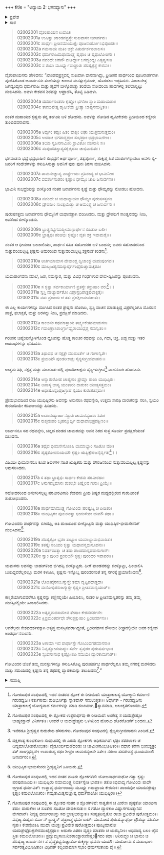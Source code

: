 +++
title = "ಅಧ್ಯಾಯ 2: ಭಗವದ್ಯಾನಃ"
+++

<details><summary>ಪ್ರವೇಶ</summary>


।।   ಓಂ ಓಂ ನಮೋ ನಾರಾಯಣಾಯ।।   ಶ್ರೀ ವೇದವ್ಯಾಸಾಯ ನಮಃ ।।

ಶ್ರೀ ಕೃಷ್ಣದ್ವೈಪಾಯನ ವೇದವ್ಯಾಸ ವಿರಚಿತ  

**ಶ್ರೀ ಮಹಾಭಾರತ**

**ಸಭಾ ಪರ್ವ**

**ಸಭಾ ಪರ್ವ**

**ಅಧ್ಯಾಯ 2**

</details>


<details><summary>ಸಾರ</summary>

ಇಂದ್ರಪ್ರಸ್ಥದಿಂದ ದ್ವಾರಕೆಗೆ ಕೃಷ್ಣನು ಪ್ರಯಾಣಿಸಿದುದು (1-23).

</details>


> 02002001 ವೈಶಂಪಾಯನ ಉವಾಚ।  
02002001a ಉಷಿತ್ವಾ ಖಾಂಡವಪ್ರಸ್ಥೇ ಸುಖವಾಸಂ ಜನಾರ್ದನಃ।   
02002001c ಪಾರ್ಥೈಃ ಪ್ರೀತಿಸಮಾಯುಕ್ತೈಃ ಪೂಜನಾರ್ಹೋಽಭಿಪೂಜಿತಃ।।  
02002002a ಗಮನಾಯ ಮತಿಂ ಚಕ್ರೇ ಪಿತುರ್ದರ್ಶನಲಾಲಸಃ।  
02002002c ಧರ್ಮರಾಜಮಥಾಮಂತ್ರ್ಯ ಪೃಥಾಂ ಚ ಪೃಥುಲೋಚನಃ।।   
02002003a ವವಂದೇ ಚರಣೌ ಮೂರ್ಧ್ನಾ ಜಗದ್ವಂದ್ಯಃ ಪಿತೃಷ್ವಸುಃ।  
02002003c ಸ ತಯಾ ಮೂರ್ಧ್ನ್ಯುಪಾಘ್ರಾತಃ ಪರಿಷ್ವಕ್ತಶ್ಚ ಕೇಶವಃ।।

ವೈಶಂಪಾಯನನು ಹೇಳಿದನು: “ಖಾಂಡವಪ್ರಸ್ಥದಲ್ಲಿ ಸುಖವಾಗಿ ವಾಸವಾಗಿದ್ದು, ಪ್ರೀತಿಪರ ಪಾರ್ಥರಿಂದ ಪೂಜನಾರ್ಹನಾಗಿ ಪೂಜಿಸಿಕೊಂಡ ಜನಾರ್ದನನು ತಂದೆಯನ್ನು ಕಾಣುವ ಮನಸ್ಸುಳ್ಳವನಾಗಿ, ಹೊರಡಲು ಇಚ್ಛಿಸಿದನು. ವಿಶಾಲನೇತ್ರ ಜಗದ್ವಂದ್ಯನು ಧರ್ಮರಾಜ ಮತ್ತು ಪೃಥೆಗೆ ಬೀಳ್ಕೊಡುತ್ತಾ ತಂದೆಯ ಸೋದರಿಯ ಪಾದಗಳಲ್ಲಿ ತಲೆಯನ್ನಿಟ್ಟು ವಂದಿಸಿದನು. ಅವಳು ಕೇಶವನ ಶಿರವನ್ನು ಆಘ್ರಾಣಿಸಿ, ತೊಟ್ಟಿ ಹಿಡಿದಳು.

> 02002004a ದದರ್ಶಾನಂತರಂ ಕೃಷ್ಣೋ ಭಗಿನೀಂ ಸ್ವಾಂ ಮಹಾಯಶಾಃ।   
02002004c ತಾಮುಪೇತ್ಯ ಹೃಷೀಕೇಶಃ ಪ್ರೀತ್ಯಾ ಬಾಷ್ಪಸಮನ್ವಿತಃ।।

ನಂತರ ಮಹಾಯಶ ಕೃಷ್ಣನು ತನ್ನ ತಂಗಿಯ ಬಳಿ ಹೋದನು. ಅವಳನ್ನು ನೋಡಿದ ಹೃಷೀಕೇಶನು ಪ್ರೀತಿಯಿಂದ ಕಣ್ಣೀರು ತುಂಬಿದವನಾದನು.

> 02002005a ಅರ್ಥ್ಯಂ ತಥ್ಯಂ ಹಿತಂ ವಾಕ್ಯಂ ಲಘು ಯುಕ್ತಮನುತ್ತಮಂ।  
02002005c ಉವಾಚ ಭಗವಾನ್ಭದ್ರಾಂ ಸುಭದ್ರಾಂ ಭದ್ರಭಾಷಿಣೀಂ।।  
02002006a ತಯಾ ಸ್ವಜನಗಾಮೀನಿ ಶ್ರಾವಿತೋ ವಚನಾನಿ ಸಃ।  
02002006c ಸಂಪೂಜಿತಶ್ಚಾಪ್ಯಸಕೃಚ್ಶಿರಸಾ ಚಾಭಿವಾದಿತಃ।।

ಭಗವಂತನು ಭದ್ರೆ ಭದ್ರಭಾಷಿಣಿ ಸುಭದ್ರೆಗೆ ಅರ್ಥಪೂರ್ಣ, ತತ್ವಪೂರ್ಣ, ಸಂಕ್ಷಿಪ್ತ ಹಿತ ಮಾತುಗಳನ್ನಾಡಲು ಅವಳು ಸ್ವ-ಜನರಿಗೆ ಸಂದೇಶಗಳನ್ನು ಕಳುಹಿಸಿಸುತ್ತಾ ಅವನಿಗೆ ಪುನಃ ಪುನಃ ಶಿರಸಾ ವಂದಿಸಿದಳು.

> 02002007a ತಾಮನುಜ್ಞಾಪ್ಯ ವಾರ್ಷ್ಣೇಯಃ ಪ್ರತಿನಂದ್ಯ ಚ ಭಾಮಿನೀಂ।  
02002007c ದದರ್ಶಾನಂತರಂ ಕೃಷ್ಣಾಂ ಧೌಮ್ಯಂ ಚಾಪಿ ಜನಾರ್ದನಃ।।

ಭಾಮಿನಿ ಸುಭದ್ರೆಯನ್ನು ಬೀಳ್ಕೊಂಡ ನಂತರ ಜನಾರ್ದನನು ಕೃಷ್ಣೆ ಮತ್ತು ಧೌಮ್ಯರನ್ನು ನೋಡಲು ಹೋದನು.

> 02002008a ವವಂದೇ ಚ ಯಥಾನ್ಯಾಯಂ ಧೌಮ್ಯಂ ಪುರುಷಸತ್ತಮಃ।  
02002008c ದ್ರೌಪದೀಂ ಸಾಂತ್ವಯಿತ್ವಾ ಚ ಆಮಂತ್ರ್ಯ ಚ ಜನಾರ್ದನಃ।।

ಪುರುಷಸತ್ತಮ ಜನಾರ್ದನನು ಧೌಮ್ಯನಿಗೆ ಯಥಾವತ್ತಾಗಿ ವಂದಿಸಿದನು. ಮತ್ತು ದ್ರೌಪದಿಗೆ ಸಾಂತ್ವನವನ್ನು ನೀಡಿ, ಅವಳಿಂದ ಬೀಳ್ಕೊಂಡನು.

> 02002009a ಭ್ರಾತೄನಭ್ಯಗಮದ್ಧೀಮಾನ್ಪಾರ್ಥೇನ ಸಹಿತೋ ಬಲೀ।  
02002009c ಭ್ರಾತೃಭಿಃ ಪಂಚಭಿಃ ಕೃಷ್ಣೋ ವೃತಃ ಶಕ್ರ ಇವಾಮರೈಃ।।

ನಂತರ ಆ ಧೀಮಂತ ಬಲಶಾಲಿಯು, ಪಾರ್ಥನ ಸಹಿತ ಸಹೋದರರ ಬಳಿ ಬಂದನು; ಐವರು ಸಹೋದರರಿಂದ ಸುತ್ತುವರಿಯಲ್ಪಟ್ಟ ಕೃಷ್ಣನು ಅಮರರಿಂದ ಸುತ್ತುವರಿಯಲ್ಪಟ್ಟ ಶಕ್ರನಂತೆ ಕಂಡನು[^1].

> 02002010a ಅರ್ಚಯಾಮಾಸ ದೇವಾಂಶ್ಚ ದ್ವಿಜಾಂಶ್ಚ ಯದುಪುಂಗವಃ।  
02002010c ಮಾಲ್ಯಜಪ್ಯನಮಸ್ಕಾರೈರ್ಗಂಧೈರುಚ್ಚಾವಚೈರಪಿ।

ಯದುಪುಂಗವನು ಮಾಲೆ, ಜಪ, ನಮಸ್ಕಾರ, ಮತ್ತು ವಿವಿಧ ಗಂಧಗಳಿಂದ ದೇವ-ದ್ವಿಜರನ್ನು ಪೂಜಿಸಿದನು.

> 02002010e ಸ ಕೃತ್ವಾ ಸರ್ವಕಾರ್ಯಾಣಿ ಪ್ರತಸ್ಥೇ ತಸ್ಥುಷಾಂ ವರಃ[^2]।।  
02002011a ಸ್ವಸ್ತಿ ವಾಚ್ಯಾರ್ಹತೋ ವಿಪ್ರಾನ್ದಧಿಪಾತ್ರಫಲಾಕ್ಷತೈಃ।  
02002011c ವಸು ಪ್ರದಾಯ ಚ ತತಃ ಪ್ರದಕ್ಷಿಣಮವರ್ತತ।।

ಈ ಎಲ್ಲ ಕಾರ್ಯಗಳನ್ನೂ ಮುಗಿಸಿದ ನಂತರ ಶ್ರೇಷ್ಠನು ಹೊರಟು, ಸ್ವಸ್ತಿ ವಾಚನ ಮಾಡುತ್ತಿದ್ದ ವಿಪ್ರರೆಲ್ಲರಿಗೂ ಮೊಸರಿನ ಪಾತ್ರೆ, ಫಲಾಕ್ಷತೆ, ಮತ್ತು ಅರಳನ್ನು ನೀಡಿ, ಪ್ರದಕ್ಷಿಣೆ ಮಾಡಿದನು.

> 02002012a ಕಾಂಚನಂ ರಥಮಾಸ್ಥಾಯ ತಾರ್ಕ್ಷ್ಯಕೇತನಮಾಶುಗಂ।  
02002012c ಗದಾಚಕ್ರಾಸಿಶಾಂರ್ಗ್ರಾದ್ಯೈರಾಯುಧೈಶ್ಚ ಸಮನ್ವಿತಂ।।

ಗರುಡನ ಚಿಹ್ನೆಯನ್ನೊಳಗೊಂಡ ಧ್ವಜವನ್ನು ಹೊತ್ತ ಕಾಂಚನ ರಥವನ್ನು ಏರಿ, ಗದಾ, ಚಕ್ರ, ಖಡ್ಗ ಮತ್ತು ಇತರ ಆಯುಧಗಳನ್ನು ಧರಿಸಿದನು.

> 02002013a ತಿಥಾವಥ ಚ ನಕ್ಷತ್ರೇ ಮುಹೂರ್ತೇ ಚ ಗುಣಾನ್ವಿತೇ।  
02002013c ಪ್ರಯಯೌ ಪುಂಡರೀಕಾಕ್ಷಃ ಸೈನ್ಯಸುಗ್ರೀವವಾಹನಃ।।

ಉತ್ತಮ ತಿಥಿ, ನಕ್ಷತ್ರ ಮತ್ತು ಮುಹೂರ್ತದಲ್ಲಿ ಪುಂಡರೀಕಾಕ್ಷನು ಸೈನ್ಯ-ಸುಗ್ರೀವ[^3] ವಾಹನನಾಗಿ ಹೊರಟನು.

> 02002014a ಅನ್ವಾರುರೋಹ ಚಾಪ್ಯೇನಂ ಪ್ರೇಮ್ಣಾ ರಾಜಾ ಯುಧಿಷ್ಠಿರಃ।  
02002014c ಅಪಾಸ್ಯ ಚಾಸ್ಯ ಯಂತಾರಂ ದಾರುಕಂ ಯಂತೃಸತ್ತಮಂ।  
02002014e ಅಭೀಷೂನ್ಸಂಪ್ರಜಗ್ರಾಹ ಸ್ವಯಂ ಕುರುಪತಿಸ್ತದಾ।।

ಪ್ರೇಮಭಾವದಿಂದ ರಾಜ ಯುಧಿಷ್ಠಿರನು ಅವನನ್ನು ಅನುಸರಿಸಿ ರಥವನ್ನೇರಿ, ಉತ್ತಮ ಸಾರಥಿ ದಾರುಕನನ್ನು ಸರಿಸಿ, ಸ್ವಯಂ ಕುರುಪತಿಯೇ ಕಡಿವಾಣವನ್ನು ಹಿಡಿದನು.

> 02002015a ಉಪಾರುಹ್ಯಾರ್ಜುನಶ್ಚಾಪಿ ಚಾಮರವ್ಯಜನಂ ಸಿತಂ।  
02002015c ರುಕ್ಮದಂಡಂ ಬೃಹನ್ಮೂರ್ಧ್ನಿ ದುಧಾವಾಭಿಪ್ರದಕ್ಷಿಣಂ।।

ಅರ್ಜುನನೂ ಸಹ ರಥವನ್ನೇರಿ, ಚಿನ್ನದ ದಂಡದ ಚಾಮರವನ್ನು ಅವನ ಶಿರದ ಸುತ್ತ ಸೂರ್ಯ ಪ್ರದಕ್ಷಿಣೆಯಂತೆ ಬೀಸಿದನು.

> 02002016a ತಥೈವ ಭೀಮಸೇನೋಽಪಿ ಯಮಾಭ್ಯಾಂ ಸಹಿತೋ ವಶೀ।  
02002016c ಪೃಷ್ಠತೋಽನುಯಯೌ ಕೃಷ್ಣಂ ಋತ್ವಿಕ್ಪೌರಜನೈರ್ವೃತಃ[^4]।।

ವಿಜಯೀ ಭೀಮಸೇನನೂ ಕೂಡ ಅವಳಿಗಳ ಸಹಿತ ಋತ್ವಿಕರು ಮತ್ತು ಪೌರಜನರಿಂದ ಸುತ್ತುವರಿಯಲ್ಪಟ್ಟ ಕೃಷ್ಣನನ್ನು ಅನುಸರಿಸಿದನು.

> 02002017a ಸ ತಥಾ ಭ್ರಾತೃಭಿಃ ಸಾರ್ಧಂ ಕೇಶವಃ ಪರವೀರಹಾ।   
02002017c ಅನುಗಮ್ಯಮಾನಃ ಶುಶುಭೇ ಶಿಷ್ಯೈರಿವ ಗುರುಃ ಪ್ರಿಯೈಃ।।

ಸಹೋದರರಿಂದ ಅನುಸರಿಸಲ್ಪಟ್ಟ ಪರವೀರವಿನಾಶಿ ಕೇಶವನು ಪ್ರಿಯ ಶಿಷ್ಯರ ಮಧ್ಯದಲ್ಲಿರುವ ಗುರುವಿನಂತೆ ಶುಶೋಭಿಸಿದನು.

> 02002018a ಪಾರ್ಥಮಾಮಂತ್ರ್ಯ ಗೋವಿಂದಃ ಪರಿಷ್ವಜ್ಯ ಚ ಪೀಡಿತಂ।  
02002018c ಯುಧಿಷ್ಠಿರಂ ಪೂಜಯಿತ್ವಾ ಭೀಮಸೇನಂ ಯಮೌ ತಥಾ।।

ಗೋವಿಂದನು ಪಾರ್ಥನನ್ನು ಬಿಗಿದಪ್ಪಿ, ಅತಿ ದುಃಖದಿಂದ ಬೀಳ್ಕೊಟ್ಟನು ಮತ್ತು ಯುಧಿಷ್ಠಿರ-ಭೀಮಸೇನರಿಗೆ ವಂದಿಸಿದನು[^5].

> 02002019a ಪರಿಷ್ವಕ್ತೋ ಭೃಶಂ ತಾಭ್ಯಾಂ ಯಮಾಭ್ಯಾಮಭಿವಾದಿತಃ।  
02002019c ತತಸ್ತೈಃ ಸಂವಿದಂ ಕೃತ್ವಾ ಯಥಾವನ್ಮಧುಸೂದನಃ।।  
02002020a ನಿವರ್ತಯಿತ್ವಾ ಚ ತದಾ ಪಾಂಡವಾನ್ಸಪದಾನುಗಾನ್।  
02002020c ಸ್ವಾಂ ಪುರೀಂ ಪ್ರಯಯೌ ಕೃಷ್ಣಃ ಪುರಂದರ ಇವಾಪರಃ।।

ಯಮಳರು ಅವನನ್ನು ಬಾಹುಗಳಿಂದ ಬಿಗಿದಪ್ಪಿ ಬೀಳ್ಕೊಟ್ಟರು. ಹೀಗೆ ಪಾಂಡವರನ್ನು ಬೀಳ್ಕೊಟ್ಟು, ಹಿಂಬಾಲಿಸಿ ಬಂದಿದ್ದವರೆಲ್ಲರಲ್ಲೂ ಮರಳಿ ಕಳುಹಿಸಿ, ಕೃಷ್ಣನು ಇನ್ನೊಬ್ಬ ಪುರಂದರನಂತೆ ತನ್ನ ನಗರಕ್ಕೆ ಪ್ರಯಾಣಿಸಿದನು[^6].

> 02002021a ಲೋಚನೈರನುಜಗ್ಮುಸ್ತೇ ತಮಾ ದೃಷ್ಟಿಪಥಾತ್ತದಾ।  
02002021c ಮನೋಭಿರನುಜಗ್ಮುಸ್ತೇ ಕೃಷ್ಣಂ ಪ್ರೀತಿಸಮನ್ವಯಾತ್।।

ಕಣ್ಮರೆಯಾಗುವವರೆಗೂ ಕೃಷ್ಣನನ್ನು ಕಣ್ಣಿನಲ್ಲಿಯೇ ಹಿಂಬಾಲಿಸಿ, ನಂತರ ಆ ಪ್ರೀತಿಸಮನ್ವಿತನನ್ನು ತಮ್ಮ ತಮ್ಮ ಮನಸ್ಸಿನಲ್ಲಿಯೇ ಹಿಂಬಾಲಿಸಿದರು.

> 02002022a ಅತೃಪ್ತಮನಸಾಮೇವ ತೇಷಾಂ ಕೇಶವದರ್ಶನೇ।   
02002022c ಕ್ಷಿಪ್ರಮಂತರ್ದಧೇ ಶೌರಿಶ್ಚಕ್ಷುಷಾಂ ಪ್ರಿಯದರ್ಶನಃ।।

ಅವರೆಲ್ಲರು ಕೇಶವದರ್ಶನಕ್ಕಾಗಿ ಅತೃಪ್ತ ಮನಸ್ಸಿನವರಾಗಿದ್ದಂತೆ, ಪ್ರಿಯದರ್ಶನ ಶೌರಿಯು ಶೀಘ್ರದಲ್ಲಿಯೇ ಅವರ ಕಣ್ಣಿಂದ ಅಂತರ್ಧಾನನಾದನು.

> 02002023a ಅಕಾಮಾ ಇವ ಪಾರ್ಥಾಸ್ತೇ ಗೋವಿಂದಗತಮಾನಸಾಃ।  
02002023c ನಿವೃತ್ಯೋಪಯಹ್ಯುಃ ಸರ್ವೇ ಸ್ವಪುರಂ ಪುರುಷರ್ಷಭಾಃ।   
02002023e ಸ್ಯಂದನೇನಾಥ ಕೃಷ್ಣೋಽಪಿ ಸಮಯೇ ದ್ವಾರಕಾಮಗಾತ್।।

ಗೋವಿಂದನ ಜೊತೆ ತಮ್ಮ ಮನಸ್ಸುಗಳನ್ನೂ ಕಳುಹಿಸಿಕೊಟ್ಟ ಪುರುಷರ್ಷಭ ಪಾರ್ಥರೆಲ್ಲರೂ ತಮ್ಮ ನಗರಕ್ಕೆ ಮರಳಿದರು ಮತ್ತು ಸಮಯದಲ್ಲಿ ಕೃಷ್ಣನು ತನ್ನ ರಥದಲ್ಲಿ ದ್ವಾರಕೆಯನ್ನು ತಲುಪಿದನು[^7].”



<details><summary>ಸಮಾಪ್ತಿ</summary>


ಇತಿ ಶ್ರೀ ಮಹಾಭಾರತೇ ಸಭಾಪರ್ವಣಿ ಸಭಾಪರ್ವಣಿ ಭಗವದ್ಯಾನೇ ದ್ವಿತೀಯೋಽಧ್ಯಾಯಃ।।  
ಇದು ಶ್ರೀ ಮಹಾಭಾರತದ ಸಭಾಪರ್ವದಲ್ಲಿ ಸಭಾಪರ್ವದಲ್ಲಿ ಭಗವಂತನ ಪ್ರಯಾಣ ಎನ್ನುವ ಎರಡನೆಯ ಅಧ್ಯಾಯವು.



</details>

[^1]: ಗೋರಖಪುರ ಸಂಪುಟದಲ್ಲಿ ಇದರ ನಂತರದ ಶ್ಲೋಕ ಈ ರೀತಿಯಿದೆ: ಯಾತ್ರಾಕಾಲಸ್ಯ ಯೋಗ್ಯಾನಿ ಕರ್ಮಾಣಿ ಗರುಡಧ್ವಜಃ। ಕರ್ತುಕಾಮಃ ಶುಚಿರ್ಭೂತ್ವಾ ಸ್ನಾತವಾನ್ ಸಮಲಂಕೃತಃ।। ಅರ್ಥಾತ್ - ಗರುಡಧ್ವಜನು ಯಾತ್ರಾಕಾಲಕ್ಕೆ ಯೋಗ್ಯವಾದ ಕರ್ಮಗಳನ್ನು ಮಾಡಿ ಶುಚಿಯಾಗಿ,񫛠ಸ್ನಾನಮಾಡಿ, ಅಲಂಕೃತಗೊಂಡನು.

[^2]: ಗೋರಖಪುರ ಸಂಪುಟದಲ್ಲಿ ಈ ಶ್ಲೋಕದ ಉತ್ತರಾರ್ಧವು ಈ ರೀತಿಯಿದೆ: ಉಪೇತ್ಯ ಸ ಯದುಶ್ರೇಷ್ಠೋ ಬಾಹ್ಯಕಕ್ಷಾದ್ ವಿನಿರ್ಗತಃ।। ಅಂದರೆ ಆ ಯದುಶ್ರೇಷ್ಠನು ಒಳಗಿನಿಂದ ಹೊರಟು ಹೊರಕೋಣೆಗೆ ಬಂದನು.

[^3]: ಇವೆರಡೂ ಶ್ರೀಕೃಷ್ಣನ ಕುದುರೆಯ ಹೆಸರುಗಳು. ಗೋರಖಪುರ ಸಂಪುಟದಲ್ಲಿ ಶೈಬ್ಯಸುಗ್ರೀವವಾಹನಃ ಎಂದಿದೆ.

[^4]: ದಕ್ಷಿಣಾತ್ಯ ಕುಂಭಕೋಣ ಸಂಪುಟದಲ್ಲಿ ಈ ಎರಡು ಶ್ಲೋಕಗಳು ಅಧಿಕವಾಗಿವೆ: ಛತ್ರಂ ಶತಶಲಾಕಂ ಚ ದಿವ್ಯಮಾಲೋಪಶೋಭಿತಂ। ವೈಡೂರ್ಯಮಣಿದಂಡಂ ಚ ಚಾಮೀಕರವಿಭೂಷಿತಂ।। ದಧಾರ ತರಸಾ ಭೀಮಶ್ಛತ್ರಂ ತತ್ ಶಾಂಗೃಧನ್ವನೇ। ಉಪಾರುಹ್ಯ ರಥಂ ಶೀಘ್ರಂ ಚಾಮರವ್ಯಜನೇ ಸಿತೇ।। ನಕುಲಃ ಸಹದೇವಶ್ಚ ಧೂಯಮಾನೌ ಜನಾರ್ದನಂ।।

[^5]: ಯುಧಿಷ್ಠಿರ-ಭೀಮಸೇನರು ಶ್ರೀಕೃಷ್ಣನಿಗೆ ಹಿರಿಯರು.

[^6]: ಗೋರಖಪುರ ಸಂಪುಟದಲ್ಲಿ ಇದರ ನಂತರ ಮೂರು ಶ್ಲೋಕಗಳಿವೆ: ಯೋಜನಾರ್ಧಮಥೋ ಗತ್ವಾ ಕೃಷ್ಣಃ ಪರಪುರಂಜಯಃ।। ಯುಧಿಷ್ಠಿರಂ ಸಮಾಮಂತ್ರ್ಯ ನಿವರ್ತಸ್ವೇತಿ ಭಾರತ।। ತತೋಽಭಿವಾದ್ಯ ಗೋವಿಂದಃ ಪಾದೌ ಜಗ್ರಾಹ ಧರ್ಮವಿತ್। ಉತ್ಥಾಪ್ಯ ಧರ್ಮರಾಜಸ್ತು ಮೂರ್ಧ್ನ್ಸ್ಯುಪಾಘ್ರಾಯ ಕೇಶವಂ।। ಪಾಂಡವೋ ಯಾದವಶ್ರೇಷ್ಠಂ ಕೃಷ್ಣಂ ಕಮಲಲೋಚನಂ। ಗಮ್ಯತಾಮಿತ್ಯನುಜ್ಞಾಪ್ಯ ಧರ್ಮರಾಜೋ ಯುಧಿಷ್ಠಿರಃ।।  

[^7]: ಗೋರಖಪುರ ಸಂಪುಟದಲ್ಲಿ ಈ ಶ್ಲೋಕದ ನಂತರ ೮ ಶ್ಲೋಕಗಳಿವೆ: ಸಾತ್ವತೇನ ಚ ವೀರೇಣ ಪೃಷ್ಠತೋ ಯಾಯಿನಾ ತದಾ।   ದಾರುಕೇಣ ಚ ಸೂತೇನ ಸಹಿತೋ ದೇವಕೀಸುತಃ।। ಸ ಗತೋ ದ್ವಾರಕಾಂ ವಿಷ್ಣುರ್ಗರೂತ್ಮಾನಿವ ವೇಗವಾನ್। ನಿವೃತ್ಯ ಧರ್ಮರಾಜಸ್ತು ಸಹ ಭ್ರಾತೃಭಿರಚ್ಯುತಃ। ಸುಹೃತ್ಪರಿವೃತೋ ರಾಜಾ ಪ್ರವಿವೇಶ ಪುರೋತ್ತಮಂ।। ವಿಸೃಜ್ಯ ಸುಹೃದಃ ಸರ್ವಾನ್ ಭ್ರಾತೄನ್ ಪುತ್ರಾಂಶ್ಚ ಧರ್ಮರಾಟ್। ಮುಮೋದ ಪುರುಷವ್ಯಾಘ್ರೋ ದ್ರೌಪದ್ಯಾ ಸಹಿತೋ ನೃಪ।।   ಕೇಶವೋಽಪಿ ಮುದಾ ಯುಕ್ತಃ ಪ್ರವಿವೇಶ ಪುರೋತ್ತಮಂ। ಪೂಜ್ಯಮಾನೋ ಯದುಶ್ರೇಷ್ಠೈರುಗ್ರಸೇನಮುಖೈಸ್ತಥಾ।। ಆಹುಕಂ ಪಿತರಂ ವೃದ್ಧಂ ಮಾತರಂ ಚ ಯಶಸ್ವಿನೀಂ। ಅಭಿವಾದ್ಯ ಬಲಂ ಚೈವ ಸ್ಥಿತಃ ಕಮಲಲೋಚನಃ।। ಪ್ರದ್ಯುಮ್ನಸಾಂಬನಿಶಠಾಂಶ್ಚಾರುದೇಷ್ಣಂ򘶒ಗದಂ ತಥಾ। ಅನಿರುದ್ಧಂ ಚ ಭಾನುಂ ಚ ಪರಿಷ್ವಜ್ಯ ಜನಾರ್ದನಃ।। ಸ ವೃದ್ಧೈರಭ್ಯನುಜ್ಞಾತೋ ರುಕ್ಮಿಣ್ಯಾ ಭವನಂ ಯಯೌ। ಮಯೋಽಪಿ ಸ ಮಹಾಭಾಗಃ ಸರ್ವರತ್ನವಿಭೂಷಿತಾಂ। ವಿಧಿವತ್ ಕಲ್ಪಯಾಮಾಸ ಸಭಾಂ ಧರ್ಮಸುತಾಯ ವೈ।।  